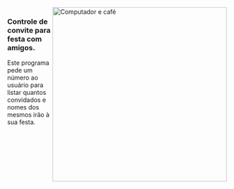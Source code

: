 <img src="https://raw.githubusercontent.com/MicaelliMedeiros/micaellimedeiros/master/image/computer-illustration.png" min-width="400px" max-width="400px" width="400px" align="right" alt="Computador e café">

### Controle de convite para festa com amigos.

Este programa pede um número ao usuário para listar quantos convidados e nomes dos mesmos irão à sua festa.
